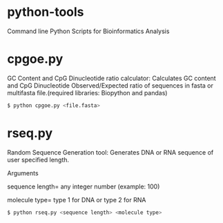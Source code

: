 # python-tools
Command line Python Scripts for Bioinformatics Analysis
# cpgoe.py
GC Content and CpG Dinucleotide ratio calculator:
Calculates GC content and CpG Dinucleotide Observed/Expected ratio of sequences in fasta or multifasta file.(required libraries: Biopython and pandas)

 ``` bash    
$ python cpgoe.py <file.fasta>
```
# rseq.py
Random Sequence Generation tool:
Generates DNA or RNA sequence of user specified length.

Arguments

sequence length= any integer number (example: 100)

molecule type= type 1 for DNA or type 2 for RNA

```bash
$ python rseq.py <sequence length> <molecule type>


